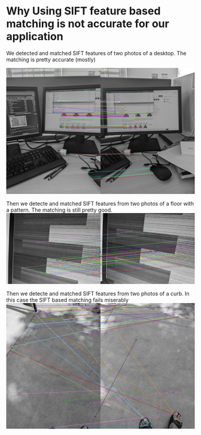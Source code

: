 # Why Using SIFT feature based matching is not accurate for our application

We detected and matched SIFT features of two photos of a desktop. 
The matching is pretty accurate (mostly)

![Alt text](images/desktop_matches.jpg "desktop matches")


Then we detecte and matched SIFT features from two photos of a floor with a pattern. 
The matching is still pretty good.
![Alt text](images/floor_pattern_matches.jpg "curb matches")

Then we detecte and matched SIFT features from two photos of a curb. 
In this case the SIFT based matching fails miserably
![Alt text](images/curb_matches.jpg "curb matches")
